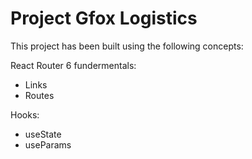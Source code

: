 # Project Gfox Logistics

This project has been built using the following concepts:

React Router 6 fundermentals:

- Links
- Routes

Hooks:

- useState
- useParams
